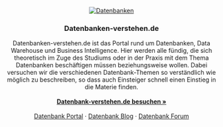 <p align="center">
  <a href="http://www.datenbanken-verstehen.de/">
    <img src="http://www.datenbanken-verstehen.de/dbv/uploads/datenbanken.png" alt="Datenbanken">
  </a>
</p>

<h3 align="center">Datenbanken-verstehen.de</h3>

<p align="center">
  Datenbanken-verstehen.de ist das Portal rund um Datenbanken, Data Warehouse und Business Intelligence. Hier werden alle fündig, die sich theoretisch im Zuge des Studiums oder in der Praxis mit dem Thema Datenbanken beschäftigen müssen beziehungsweise wollen. Dabei versuchen wir die verschiedenen Datenbank-Themen so verständlich wie möglich zu beschreiben, so dass auch Einsteiger schnell einen Einstieg in die Materie finden.
  <br>
  <br>
  <a href="http://www.datenbanken-verstehen.de/"><strong>Datenbank-verstehen.de besuchen »</strong></a>
  <br>
  <br>
  <a href="http://www.datenbanken-verstehen.de/">Datenbank Portal</a>
  ·
  <a href="http://www.datenbanken-verstehen.de/blog">Datenbank Blog</a>
  ·
  <a href="http://www.datenbanken-verstehen.de/forum">Datenbank Forum</a>
</p>
